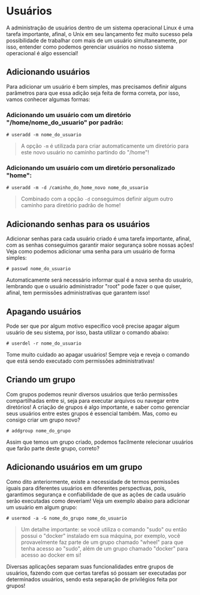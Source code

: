 # Usuários

A administração de usuários dentro de um sistema operacional Linux é uma tarefa importante, afinal, o Unix em seu lançamento fez muito sucesso pela possibilidade de trabalhar com mais de um usuário simultaneamente, por isso, entender como podemos gerenciar usuários no nosso sistema operacional é algo essencial!

## Adicionando usuários

Para adicionar um usuário é bem simples, mas precisamos definir alguns parâmetros para que essa adição seja feita de forma correta, por isso, vamos conhecer algumas formas:

### Adicionando um usuário com um diretório "/home/nome_do_usuario" por padrão:

```
# useradd -m nome_do_usuario
```
> A opção `-m` é utilizada para criar automaticamente um diretório para este novo usuário no caminho partindo do "/home"!

### Adicionando um usuário com um diretório personalizado "home":

```
# useradd -m -d /caminho_do_home_novo nome_do_usuario
```
> Combinado com a opção `-d` conseguimos definir algum outro caminho para diretório padrão de home!

## Adicionando senhas para os usuários

Adicionar senhas para cada usuário criado é uma tarefa importante, afinal, com as senhas conseguimos garantir maior segurança sobre nossas ações! Veja como podemos adicionar uma senha para um usuário de forma simples:

```
# passwd nome_do_usuario
```

Automaticamente será necessário informar qual é a nova senha do usuário, lembrando que o usuário administrador "root" pode fazer o que quiser, afinal, tem permissões administrativas que garantem isso!

## Apagando usuários

Pode ser que por algum motivo específico você precise apagar algum usuário de seu sistema, por isso, basta utilizar o comando abaixo:

```
# userdel -r nome_do_usuario
```

Tome muito cuidado ao apagar usuários! Sempre veja e reveja o comando que está sendo executado com permissões administrativas!

## Criando um grupo

Com grupos podemos reunir diversos usuários que terão permissões compartilhadas entre si, seja para executar arquivos ou navegar entre diretórios! A criação de grupos é algo importante, e saber como gerenciar seus usuários entre estes grupos é essencial também. Mas, como eu consigo criar um grupo novo?

```
# addgroup nome_do_grupo
```

Assim que temos um grupo criado, podemos facilmente relecionar usuários que farão parte deste grupo, correto?

## Adicionando usuários em um grupo

Como dito anteriormente, existe a necessidade de termos permissões iguais para diferentes usuários em diferentes perspectivas, pois, garantimos segurança e confiabilidade de que as ações de cada usuário serão executadas como deveriam! Veja um exemplo abaixo para adicionar um usuário em algum grupo:

```
# usermod -a -G nome_do_grupo nome_do_usuario
```
> Um detalhe importante: se você utiliza o comando "sudo" ou então possui o "docker" instalado em sua máquina, por exemplo, você provavelmente faz parte de um grupo chamado "wheel" para que tenha acesso ao "sudo", além de um grupo chamado "docker" para acesso ao docker em si!

Diversas aplicações separam suas funcionalidades entre grupos de usuários, fazendo com que certas tarefas só possam ser executadas por determinados usuários, sendo esta separação de privilégios feita por grupos!
